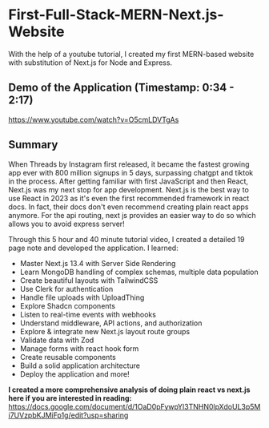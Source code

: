 # First-Full-Stack-MERN-Next.js-Website
With the help of a youtube tutorial, I created my first MERN-based website with substitution of Next.js for Node and Express. 
## Demo of the Application (Timestamp: 0:34 - 2:17) 
https://www.youtube.com/watch?v=O5cmLDVTgAs
## Summary
When Threads by Instagram first released, it became the fastest growing app ever with 800 million signups in 5 days, surpassing chatgpt and tiktok in the process. After getting familiar with first JavaScript and then React, Next.js was my next stop for app development. Next.js is the best way to use React in 2023 as it's even the first recommended framework in react docs. In fact, their docs don't even recommend creating plain react apps anymore. For the api routing, next js provides an easier way to do so which allows you to avoid express server! 

Through this 5 hour and 40 minute tutorial video, I created a detailed 19 page note and developed the application. I learned:
- Master Next.js 13.4 with Server Side Rendering
- Learn MongoDB handling of complex schemas, multiple data population
- Create beautiful layouts with TailwindCSS
- Use Clerk for authentication
- Handle file uploads with UploadThing
- Explore Shadcn components
- Listen to real-time events with webhooks
- Understand middleware, API actions, and authorization
- Explore & integrate new Next.js layout route groups
- Validate data with Zod
- Manage forms with react hook form
- Create reusable components
- Build a solid application architecture
- Deploy the application and more!

**I created a more comprehensive analysis of doing plain react vs next.js here if you are interested in reading:** https://docs.google.com/document/d/1OaD0pFywpYl3TNHN0lpXdoUL3p5Mi7UVzpbKJMiFp1g/edit?usp=sharing

